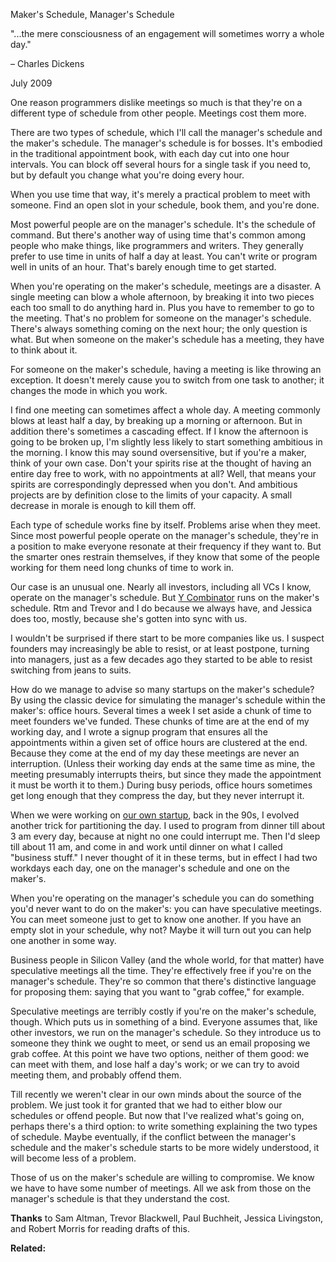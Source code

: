 Maker's Schedule, Manager's Schedule 






"...the mere consciousness of an engagement will sometimes worry a whole day."  
  
– Charles Dickens




July 2009  
  
One reason programmers dislike meetings so much is that they're on
a different type of schedule from other people. Meetings cost them
more.  
  
There are two types of schedule, which I'll call the manager's
schedule and the maker's schedule. The manager's schedule is for
bosses. It's embodied in the traditional appointment book, with
each day cut into one hour intervals. You can block off several
hours for a single task if you need to, but by default you change
what you're doing every hour.  
  
When you use time that way, it's merely a practical problem to meet
with someone. Find an open slot in your schedule, book them, and
you're done.  
  
Most powerful people are on the manager's schedule. It's the
schedule of command. But there's another way of using time that's
common among people who make things, like programmers and writers.
They generally prefer to use time in units of half a day at least.
You can't write or program well in units of an hour. That's barely
enough time to get started.  
  
When you're operating on the maker's schedule, meetings are a
disaster. A single meeting can blow a whole afternoon, by breaking
it into two pieces each too small to do anything hard in. Plus you
have to remember to go to the meeting. That's no problem for someone
on the manager's schedule. There's always something coming on the
next hour; the only question is what. But when someone on the
maker's schedule has a meeting, they have to think about it.  
  
For someone on the maker's schedule, having a meeting is like
throwing an exception. It doesn't merely cause you to switch from
one task to another; it changes the mode in which you work.  
  
I find one meeting can sometimes affect a whole day. A meeting
commonly blows at least half a day, by breaking up a morning or
afternoon. But in addition there's sometimes a cascading effect.
If I know the afternoon is going to be broken up, I'm slightly less
likely to start something ambitious in the morning. I know this
may sound oversensitive, but if you're a maker, think of your own
case. Don't your spirits rise at the thought of having an entire
day free to work, with no appointments at all? Well, that means
your spirits are correspondingly depressed when you don't. And
ambitious projects are by definition close to the limits of your
capacity. A small decrease in morale is enough to kill them off.  
  
Each type of schedule works fine by itself. Problems arise when
they meet. Since most powerful people operate on the manager's
schedule, they're in a position to make everyone resonate at their
frequency if they want to. But the smarter ones restrain themselves,
if they know that some of the people working for them need long
chunks of time to work in.  
  
Our case is an unusual one. Nearly all investors, including all
VCs I know, operate on the manager's schedule. But 
[Y Combinator](http://ycombinator.com)
runs on the maker's schedule. Rtm and Trevor and I do because we
always have, and Jessica does too, mostly, because she's gotten
into sync with us.  
  
I wouldn't be surprised if there start to be more companies like
us. I suspect founders may increasingly be able to resist, or at
least postpone, turning into managers, just as a few decades ago
they started to be able to resist switching from jeans
to suits.  
  
How do we manage to advise so many startups on the maker's schedule?
By using the classic device for simulating the manager's schedule
within the maker's: office hours. Several times a week I set aside
a chunk of time to meet founders we've funded. These chunks of
time are at the end of my working day, and I wrote a signup program
that ensures all the appointments within a given set of office hours
are clustered at the end. Because they come at the end of my day
these meetings are never an interruption. (Unless their working
day ends at the same time as mine, the meeting presumably interrupts
theirs, but since they made the appointment it must be worth it to
them.) During busy periods, office hours sometimes get long enough
that they compress the day, but they never interrupt it.  
  

When we were working on [our own startup](start.html), back in the 90s, I evolved
another trick for partitioning the day. I used to program from
dinner till about 3 am every day, because at night no one could
interrupt me. Then I'd sleep till about 11 am, and come in and
work until dinner on what I called "business stuff." I never thought
of it in these terms, but in effect I had two workdays each day,
one on the manager's schedule and one on the maker's.  
  
When you're operating on the manager's schedule you can do something
you'd never want to do on the maker's: you can have speculative
meetings. You can meet someone just to get to know one another.
If you have an empty slot in your schedule, why not? Maybe it will
turn out you can help one another in some way.  
  
Business people in Silicon Valley (and the whole world, for that
matter) have speculative meetings all the time. They're effectively
free if you're on the manager's schedule. They're so common that
there's distinctive language for proposing them: saying that you
want to "grab coffee," for example.  
  
Speculative meetings are terribly costly if you're on the maker's
schedule, though. Which puts us in something of a bind. Everyone
assumes that, like other investors, we run on the manager's schedule.
So they introduce us to someone they think we ought to meet, or
send us an email proposing we grab coffee. At this point we have
two options, neither of them good: we can meet with them, and lose
half a day's work; or we can try to avoid meeting them, and probably
offend them.  
  
Till recently we weren't clear in our own minds about the source
of the problem. We just took it for granted that we had to either
blow our schedules or offend people. But now that I've realized
what's going on, perhaps there's a third option: to write something
explaining the two types of schedule. Maybe eventually, if the
conflict between the manager's schedule and the maker's schedule
starts to be more widely understood, it will become less of a
problem.  
  
Those of us on the maker's schedule are willing to compromise. We
know we have to have some number of meetings. All we ask from those
on the manager's schedule is that they understand the cost.  
  
  
  
  
  

**Thanks** to Sam Altman, Trevor Blackwell, Paul Buchheit, Jessica Livingston,
and Robert Morris for reading drafts of this.  
  
  
  
**Related:**  
  


